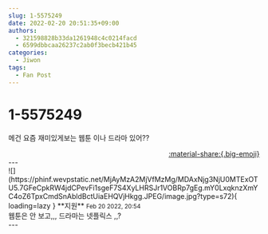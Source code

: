 ```yaml
---
slug: 1-5575249
date: 2022-02-20 20:51:35+09:00
authors:
  - 321598828b33da1261948c4c0214facd
  - 6599dbbcaa26237c2ab0f3becb421b45
categories:
  - Jiwon
tags:
  - Fan Post
---
```


# 1-5575249

<div class="post-container" markdown="1">
<div class="content-container md-sidebar__scrollwrap" markdown="1">

메건 요즘 재미있게보는 웹툰 이나 드라마 있어??

</div>
</div>

<div style="text-align: right;" markdown="1">
<a href="https://weverse.io/fromis9/fanpost/1-5575249" style="text-align: right;">:material-share:{.big-emoji}</a>
</div>
---

<div class="comments-container md-sidebar__scrollwrap" markdown="1">
<div class="comment" markdown="1">
<div class='id-container' markdown="1">
![](https://phinf.wevpstatic.net/MjAyMzA2MjVfMzMg/MDAxNjg3NjU0MTExOTU5.7GFeCpkRW4jdCPevFi1sgeF7S4XyLHRSJr1VOBRp7gEg.mY0LxqknzXmYC4oZ6TpxCmdSnAbldBctUiaEHQVjHkgg.JPEG/image.jpg?type=s72){ loading=lazy }
**<span class="artist">지원</span>** <small>Feb 20 2022, 20:54</small><br>
</div>
<div class='comment-body' markdown="1">
웹툰은 안 보고,,, 드라마는 넷플릭스 ,,?
</div>
</div>
</div>
---
